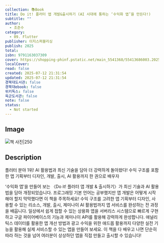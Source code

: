 ```yaml
---
collection: 📚Book
title: Do it! 플러터 앱 개발&출시하기 (AI 시대에 통하는 ‘수익화 앱’을 만든다!)
subtitle: ""
author:
  - 조준수
category:
  - 09. Flutter
publisher: 이지스퍼블리싱
publish: 2025
total:
isbn: 9791163037309
cover: https://shopping-phinf.pstatic.net/main_5541368/55413686003.20250624110942.jpg
localCover:
read: false
created: 2025-07-12 21:31:54
updated: 2025-07-12 21:31:54
경북대도서관: false
경북대ebook: false
위키독스: false
육군도서관: false
note: false
status:
  - Not started
---
```


## Image
![책 사진|250](https://shopping-phinf.pstatic.net/main_5541368/55413686003.20250624110942.jpg)

## Description
플러터 분야 1위!
AI 활용법과 최신 기술을 담아 더 강력하게 돌아왔다!
수익 구조를 포함한 앱 기획부터 디자인, 개발, 출시, AI 활용까지 한 권으로 배우자

‘수익화 앱’을 만들어 보는 〈Do it! 플러터 앱 개발 & 출시하기〉가 최신 기술과 AI 활용법을 담아 개정되었습니다. 프로그래밍 기본 언어는 공부했지만 앱 개발은 어떻게 시작해야 할지 막막했다면 이 책을 주목하세요! 수익 구조를 고려한 앱 기획부터 디자인, 사용할 수 있는 리소스, 개발, 출시, 제미나이 AI 활용법까지 앱 서비스를 완성하는 전 과정을 배웁니다. 일상에서 쉽게 접할 수 있는 상용화 앱을 서버리스 시스템으로 빠르게 구현하고 구글 파이어베이스의 기능과 제미나이 API를 활용해 강력하게 완성합니다. 애널리틱스 데이터를 활용한 앱 개선 방법과 광고 수익을 위한 애드몹 활용까지 다양한 실전 기능을 활용해 실제 서비스할 수 있는 앱을 만들어 보세요. 이 책을 다 배우고 나면 단순히 따라 하는 것을 넘어 여러분이 상상하던 앱을 직접 만들고 출시할 수 있습니다!